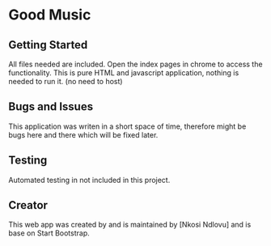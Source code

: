 # Good Music

## Getting Started

All files needed are included. Open the index pages in chrome to access the functionality. This is pure HTML and javascript application, nothing is needed to run it. (no need to host)

## Bugs and Issues

This application was writen in a short space of time, therefore might be bugs here and there which will be fixed later.

## Testing 
Automated testing in not included in this project.

## Creator

This web app was created by and is maintained by [Nkosi Ndlovu] and is base on Start Bootstrap.

## 
